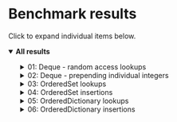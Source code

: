 # Benchmark results

Click to expand individual items below.
<details open>
  <summary><strong>All results</strong></summary>
  <ul>
  <details>
    <summary>01: Deque - random access lookups</summary>
    <img src="Results/01%20Deque%20-%20random%20access%20lookups.png">
  </details>
  <details>
    <summary>02: Deque - prepending individual integers</summary>
    <img src="Results/02%20Deque%20-%20prepending%20individual%20integers.png">
  </details>
  <details>
    <summary>03: OrderedSet lookups</summary>
    <img src="Results/03%20OrderedSet%20lookups.png">
  </details>
  <details>
    <summary>04: OrderedSet insertions</summary>
    <img src="Results/04%20OrderedSet%20insertions.png">
  </details>
  <details>
    <summary>05: OrderedDictionary lookups</summary>
    <img src="Results/05%20OrderedDictionary%20lookups.png">
  </details>
  <details>
    <summary>06: OrderedDictionary insertions</summary>
    <img src="Results/06%20OrderedDictionary%20insertions.png">
  </details>
  </ul>
</details>
